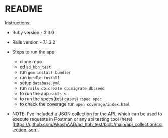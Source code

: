 # README

Instructions:

* Ruby version - 3.3.0

* Rails version - 7.1.3.2

* Steps to run the app
  - clone repo
  - cd `ad_hbh_test`
  - run `gem install bundler`
  - run `bundle install`
  - setup `database.yml`
  - run `rails db:create db:migrate db:seed`
  - to run the app `rails s`
  - to run the specs(test cases) `rspec spec`
  - to check the coverage run `open coverage/index.html`
 
* NOTE: I've included a JSON collection for the API, which can be used to execute requests in Postman or any api testing tool (here)[https://github.com/AkashAAD/ad_hbh_test/blob/main/api_collection/collection.json].
